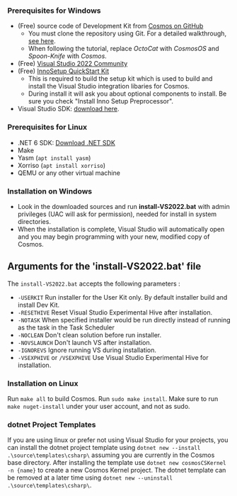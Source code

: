 
###  Prerequisites for Windows

* (Free) source code of Development Kit from [Cosmos on GitHub](https://github.com/CosmosOS/Cosmos)
   * You must clone the repository using Git. For a detailed walkthrough, [see here](https://help.github.com/articles/fork-a-repo/).
   * When following the tutorial, replace *OctoCat* with *CosmosOS* and *Spoon-Knife* with *Cosmos*.
* (Free) [Visual Studio 2022 Community](https://visualstudio.microsoft.com/vs/)  
* (Free) [InnoSetup QuickStart Kit](http://www.jrsoftware.org/isdl.php#qsp)
   * This is required to build the setup kit which is used to build and install the Visual Studio integration libaries for Cosmos.
    * During install it will ask you about optional components to install. Be sure you check "Install Inno Setup Preprocessor".
* Visual Studio SDK: [download here](https://www.microsoft.com/en-us/download/details.aspx?id=40758).

###  Prerequisites for Linux

* .NET 6 SDK: [Download .NET SDK](https://learn.microsoft.com/en-us/dotnet/core/install/linux)
* Make
* Yasm (`apt install yasm`)
* Xorriso (`apt install xorriso`)
* QEMU or any other virtual machine

###  Installation on Windows

* Look in the downloaded sources and run **install-VS2022.bat** with admin privileges (UAC will ask for permission), needed for install in system directories.
* When the installation is complete, Visual Studio will automatically open and you may begin programming with your new, modified copy of Cosmos.

## Arguments for the 'install-VS2022.bat' file
The `install-VS2022.bat` accepts the following parameters :

- `-USERKIT` Run installer for the User Kit only. By default installer build and install Dev Kit.
- `-RESETHIVE` Reset Visual Studio Experimental Hive after installation.
- `-NOTASK` When specified installer would be run directly instead of running as the task in the Task Scheduler
- `-NOCLEAN` Don't clean solution before run installer.
- `-NOVSLAUNCH` Don't launch VS after installation.
- `-IGNOREVS` Ignore running VS during installation.
- `-VSEXPHIVE` or `/VSEXPHIVE` Use Visual Studio Experimental Hive for installation.

###  Installation on Linux
Run `make all` to build Cosmos. Run `sudo make install`. Make sure to run `make nuget-install` under your user account, and not as sudo.

### dotnet Project Templates
If you are using linux or prefer not using Visual Studio for your projects, you can install the dotnet project template using `dotnet new --install .\source\templates\csharp\` assuming you are currently in the Cosmos base directory.
After installing the template use `dotnet new cosmosCSKernel -n {name}` to create a new Cosmos Kernel project. 
The dotnet template can be removed at a later time using `dotnet new --uninstall .\source\templates\csharp\`.
